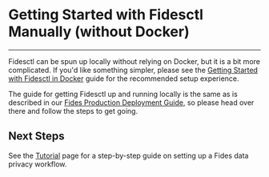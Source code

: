 # Getting Started with Fidesctl Manually (without Docker)

---

Fidesctl can be spun up locally without relying on Docker, but it is a bit more complicated. If you'd like something simpler, please see the [Getting Started with Fidesctl in Docker](docker.md) guide for the recommended setup experience.

The guide for getting Fidesctl up and running locally is the same as is described in our [Fides Production Deployment Guide](/deployment/), so please head over there and follow the steps to get going.

## Next Steps

See the [Tutorial](/tutorial/overview/) page for a step-by-step guide on setting up a Fides data privacy workflow.
